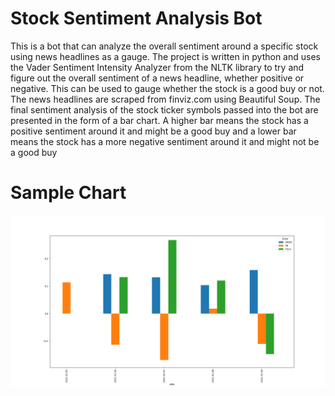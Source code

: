 # Stock Sentiment Analysis Bot

This is a bot that can analyze the overall sentiment around a specific stock using news headlines as a gauge. The project is written in python and uses the Vader Sentiment Intensity Analyzer from the NLTK library to try and figure out the overall sentiment of a news headline, whether positive or negative. This can be used to gauge whether the stock is a good buy or not. The news headlines are scraped from finviz.com using Beautiful Soup. The final sentiment analysis of the stock ticker symbols passed into the bot are presented in the form of a bar chart. A higher bar means the stock has a positive sentiment around it and might be a good buy and a lower bar means the stock has a more negative sentiment around it and might not be a good buy

# Sample Chart
![](image/SentimentChart.png)
